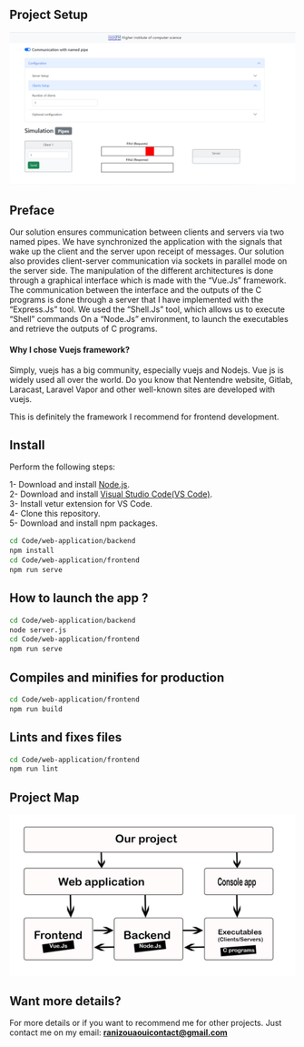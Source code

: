## Project Setup

<div align="center"> 
<img src="https://github.com/ranizouaoui/Simulator-for-client-server-architecture/blob/main/thumbnail.png" alt="" />
 </div>

## Preface
Our solution ensures communication between clients and servers via two named pipes. We have synchronized the application with the signals that wake up the client and the server upon receipt of messages. Our solution also provides client-server communication via sockets in parallel mode on the server side. The manipulation of the different architectures is done through a graphical interface which is made with the “Vue.Js” framework. The communication between the interface and the outputs of the C programs is done through a server that I have implemented with the “Express.Js” tool. We used the “Shell.Js” tool, which allows us to execute “Shell” commands On a “Node.Js” environment, to launch the executables and retrieve the outputs of C programs.

<h4> Why I chose Vuejs framework? </h4>

Simply, vuejs has a big community, especially vuejs and Nodejs. Vue js is widely used all over the world. Do you know that Nentendre website, Gitlab, Laracast, Laravel Vapor and other well-known sites are developed with vuejs.

This is definitely the framework I recommend for frontend development.

## Install

Perform the following steps:

1- Download and install <a href="https://nodejs.org/en/">Node.js</a>.<br/>
2- Download and install <a href="https://nodejs.org/en/">Visual Studio Code(VS Code)</a>.<br/>
3- Install vetur extension for VS Code.<br/>
4- Clone this repository.<br/>
5- Download and install npm packages.<br/>
```bash
cd Code/web-application/backend
npm install
cd Code/web-application/frontend
npm run serve
```

## How to launch the app ?

```bash
cd Code/web-application/backend
node server.js
cd Code/web-application/frontend
npm run serve
```

## Compiles and minifies for production
```bash
cd Code/web-application/frontend
npm run build
```

## Lints and fixes files
```bash
cd Code/web-application/frontend
npm run lint
```
## Project Map
<div align="center"> 
<img src="https://github.com/ranizouaoui/Simulator-for-client-server-architecture/blob/main/Project-Map.png" alt="" />
 </div>
 
## Want more details?

For more details or if you want to recommend me for other projects. Just contact me on my email: <strong> ranizouaouicontact@gmail.com </strong>

